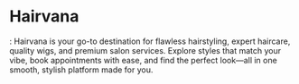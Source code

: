 # Hairvana
: Hairvana is your go-to destination for flawless hairstyling, expert haircare, quality wigs, and premium salon services. Explore styles that match your vibe, book appointments with ease, and find the perfect look—all in one smooth, stylish platform made for you.

